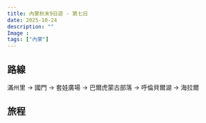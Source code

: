```yaml
---
title: 內蒙秋末9日遊 - 第七日
date: 2025-10-24
description: ""
Image : 
tags: ["內蒙"]
---
```


## 路線
滿州里 → 國門 → 套娃廣場 → 巴爾虎蒙古部落 → 呼倫貝爾湖 → 海拉爾

## 旅程

